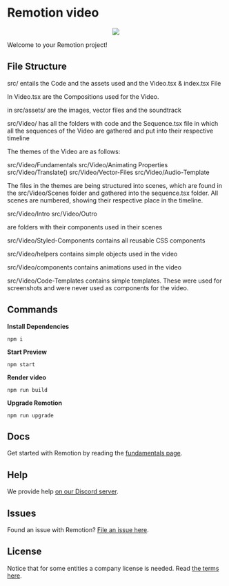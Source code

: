 # Remotion video

<p align="center">
  <a href="https://github.com/remotion-dev/logo">
    <img src="https://github.com/remotion-dev/logo/raw/main/withtitle/element-0.png">
  </a>
</p>

Welcome to your Remotion project!


## File Structure 

src/ entails the Code and the assets used and the Video.tsx & index.tsx File

In Video.tsx are the Compositions used for the Video.

in src/assets/ are the images, vector files and the soundtrack

src/Video/ has all the folders with code and the Sequence.tsx file in which all the sequences of the Video are gathered and put into their respective timeline


The themes of the Video are as follows:

src/Video/Fundamentals
src/Video/Animating Properties
src/Video/Translate()
src/Video/Vector-Files
src/Video/Audio-Template


The files in the themes are being structured into scenes, which are found in the src/Video/Scenes folder and gathered into the sequence.tsx folder.
All scenes are numbered, showing their respective place in the timeline.


src/Video/Intro
src/Video/Outro 

are folders with their components used in their scenes


src/Video/Styled-Components contains all reusable CSS components


src/Video/helpers contains simple objects used in the video


src/Video/components contains animations used in the video 


src/Video/Code-Templates contains simple templates. These were used for screenshots and were never used as components for the video.


## Commands

**Install Dependencies**

```console
npm i
```

**Start Preview**

```console
npm start
```

**Render video**

```console
npm run build
```

**Upgrade Remotion**

```console
npm run upgrade
```

## Docs

Get started with Remotion by reading the [fundamentals page](https://www.remotion.dev/docs/the-fundamentals).

## Help

We provide help [on our Discord server](https://discord.gg/6VzzNDwUwV).

## Issues

Found an issue with Remotion? [File an issue here](https://github.com/remotion-dev/remotion/issues/new).

## License

Notice that for some entities a company license is needed. Read [the terms here](https://github.com/remotion-dev/remotion/blob/main/LICENSE.md).
